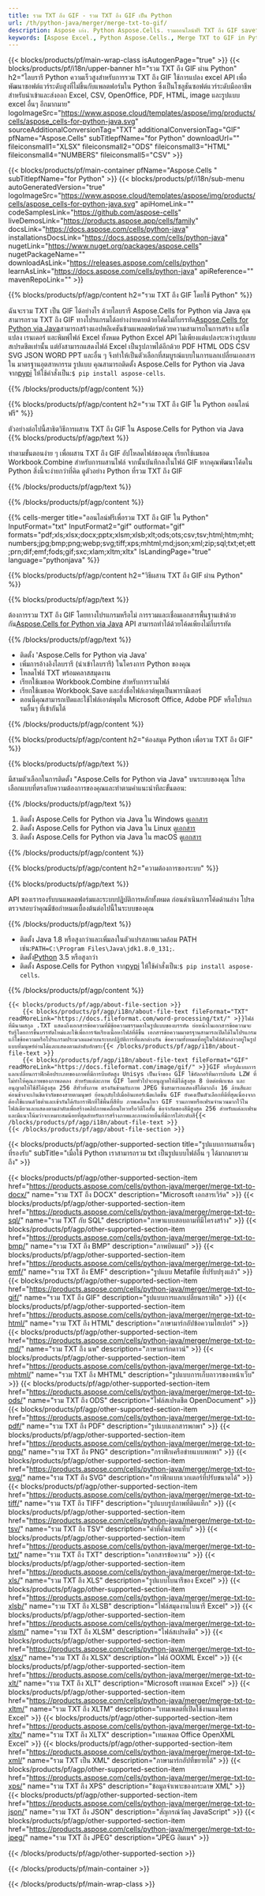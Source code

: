 ```yaml
---
title: รวม TXT ถึง GIF - รวม TXT ถึง GIF เป็น Python
url: /th/python-java/merger/merge-txt-to-gif/ 
description: Aspose เก่ง. Python Aspose.Cells. รวมออนไลน์ฟรี TXT ถึง GIF saveformat. Python รวมรูปแบบ TXT ถึง GIF รวม TXT ถึง GIF ใน Python TXT รวม
keywords: [Aspose Excel., Python Aspose.Cells., Merge TXT to GIF in Python., Free Online Python Merge TXT to gif., Python Combine TXT to GIF Online for Free., TXT Merge]
---
```

{{< blocks/products/pf/main-wrap-class isAutogenPage="true" >}}
{{< blocks/products/pf/i18n/upper-banner h1="รวม TXT ถึง GIF ผ่าน Python" h2="ไลบรารี Python ความเร็วสูงสำหรับการรวม TXT ถึง GIF ใช้การแปลง excel API เพื่อพัฒนาซอฟต์แวร์ระดับสูงที่ไม่ขึ้นกับแพลตฟอร์มใน Python ซึ่งเป็นโซลูชันซอฟต์แวร์ระดับมืออาชีพสำหรับนำเข้าและส่งออก Excel, CSV, OpenOffice, PDF, HTML, image และรูปแบบ excel อื่นๆ อีกมากมาย" logoImageSrc="https://www.aspose.cloud/templates/aspose/img/products/cells/aspose_cells-for-python-java.svg" sourceAdditionalConversionTag="TXT" additionalConversionTag="GIF" pfName="Aspose.Cells" subTitlepfName="for Python" downloadUrl="" fileiconsmall1="XLSX" fileiconsmall2="ODS" fileiconsmall3="HTML" fileiconsmall4="NUMBERS" fileiconsmall5="CSV" >}}

{{< blocks/products/pf/main-container pfName="Aspose.Cells " subTitlepfName="for Python" >}}
{{< blocks/products/pf/i18n/sub-menu autoGeneratedVersion="true" logoImageSrc="https://www.aspose.cloud/templates/aspose/img/products/cells/aspose_cells-for-python-java.svg" apiHomeLink="" codeSamplesLink="https://github.com/aspose-cells" liveDemosLink="https://products.aspose.app/cells/family" docsLink="https://docs.aspose.com/cells/python-java" installationsDocsLink="https://docs.aspose.com/cells/python-java" nugetLink="https://www.nuget.org/packages/aspose.cells" nugetPackageName="" downloadAsLink="https://releases.aspose.com/cells/python" learnAsLink="https://docs.aspose.com/cells/python-java" apiReference="" mavenRepoLink="" >}}

{{% blocks/products/pf/agp/content h2="รวม TXT ถึง GIF โดยใช้ Python" %}}

 ฉันจะรวม TXT เป็น GIF ได้อย่างไร ด้วยไลบรารี Aspose.Cells for Python via Java คุณสามารถรวม TXT ถึง GIF ทางโปรแกรมได้อย่างง่ายดายด้วยโค้ดไม่กี่บรรทัด[Aspose.Cells for Python via Java](https://pypi.org/project/aspose-cells)สามารถสร้างแอปพลิเคชันข้ามแพลตฟอร์มด้วยความสามารถในการสร้าง แก้ไข แปลง เรนเดอร์ และพิมพ์ไฟล์ Excel ทั้งหมด Python Excel API ไม่เพียงแต่แปลงระหว่างรูปแบบสเปรดชีตเท่านั้น แต่ยังสามารถแสดงไฟล์ Excel เป็นรูปภาพได้อีกด้วย PDF HTML ODS CSV SVG JSON WORD PPT และอื่น ๆ จึงทำให้เป็นตัวเลือกที่สมบูรณ์แบบในการแลกเปลี่ยนเอกสารใน มาตรฐานอุตสาหกรรม รูปแบบ คุณสามารถติดตั้ง Aspose.Cells for Python via Java จาก<a href="https://pypi.org/project/aspose-cells/">pypi</a> ให้ใช้คำสั่งเป็น:<code>$ pip install aspose-cells</code>.


{{% /blocks/products/pf/agp/content %}}

{{% blocks/products/pf/agp/content h2="รวม TXT ถึง GIF ใน Python ออนไลน์ฟรี" %}}

ตัวอย่างต่อไปนี้สาธิตวิธีการผสาน TXT ถึง GIF ใน Aspose.Cells for Python via Java
{{% blocks/products/pf/agp/text %}}

ทำตามขั้นตอนง่าย ๆ เพื่อผสาน TXT ถึง GIF อัปโหลดไฟล์ของคุณ เรียกใช้เมธอด Workbook.Combine สำหรับการผสานไฟล์ จากนั้นบันทึกลงในไฟล์ GIF หากคุณพัฒนาโค้ดใน Python สิ่งนี้จะง่ายกว่าที่คิด ดูตัวอย่าง Python ที่รวม TXT ถึง GIF

{{% /blocks/products/pf/agp/text %}}

{{% /blocks/products/pf/agp/content %}}

{{% cells-merger title="ออนไลน์ฟรีเพื่อรวม TXT ถึง GIF ใน Python" InputFormat="txt" InputFormat2="gif" outformat="gif" formats="pdf;xls;xlsx;docx;pptx;xlsm;xlsb;xlt;ods;ots;csv;tsv;html;htm;mht;numbers;jpg;bmp;png;webp;svg;tiff;xps;mhtml;md;json;xml;zip;sql;txt;et;ett;prn;dif;emf;fods;gif;sxc;xlam;xltm;xltx" IsLandingPage="true" language="pythonjava" %}}

{{% blocks/products/pf/agp/content h2="วิธีผสาน TXT ถึง GIF ผ่าน Python" %}}

{{% blocks/products/pf/agp/text %}}

 ต้องการรวม TXT ถึง GIF โดยทางโปรแกรมหรือไม่ การรวมและเชื่อมเอกสารพื้นฐานเข้าด้วยกัน[Aspose.Cells for Python via Java](https://products.aspose.com/cells/python-java) API สามารถทำได้ด้วยโค้ดเพียงไม่กี่บรรทัด

{{% /blocks/products/pf/agp/text %}}

+ ติดตั้ง 'Aspose.Cells for Python via Java'
+ เพิ่มการอ้างอิงไลบรารี (นำเข้าไลบรารี) ในโครงการ Python ของคุณ
+ โหลดไฟล์ TXT พร้อมคลาสสมุดงาน
+ เรียกใช้เมธอด Workbook.Combine สำหรับการรวมไฟล์
+ เรียกใช้เมธอด Workbook.Save และส่งชื่อไฟล์เอาต์พุตเป็นพารามิเตอร์
+ ตอนนี้คุณสามารถเปิดและใช้ไฟล์เอาต์พุตใน Microsoft Office, Adobe PDF หรือโปรแกรมอื่นๆ ที่เข้ากันได้

{{% /blocks/products/pf/agp/content %}}

{{% blocks/products/pf/agp/content h2="ห้องสมุด Python เพื่อรวม TXT ถึง GIF" %}}

{{% blocks/products/pf/agp/text %}}

มีสามตัวเลือกในการติดตั้ง "Aspose.Cells for Python via Java" บนระบบของคุณ โปรดเลือกแบบที่ตรงกับความต้องการของคุณและทำตามคำแนะนำทีละขั้นตอน:

{{% /blocks/products/pf/agp/text %}}

1.  ติดตั้ง Aspose.Cells for Python via Java ใน Windows ดู[เอกสาร](https://docs.aspose.com/cells/python-java/getting-started/#windows)
1.  ติดตั้ง Aspose.Cells for Python via Java ใน Linux ดู[เอกสาร](https://docs.aspose.com/cells/python-java/getting-started/#linux)
1.  ติดตั้ง Aspose.Cells for Python via Java ใน macOS ดู[เอกสาร](https://docs.aspose.com/cells/python-java/getting-started/#macos)


{{% /blocks/products/pf/agp/content %}}

 
{{% blocks/products/pf/agp/content h2="ความต้องการของระบบ" %}}

{{% blocks/products/pf/agp/text %}}

API ของเรารองรับบนแพลตฟอร์มและระบบปฏิบัติการหลักทั้งหมด ก่อนดำเนินการโค้ดด้านล่าง โปรดตรวจสอบว่าคุณมีข้อกำหนดเบื้องต้นต่อไปนี้ในระบบของคุณ

{{% /blocks/products/pf/agp/text %}}

-  ติดตั้ง Java 1.8 หรือสูงกว่าและเพิ่มลงในตัวแปรสภาพแวดล้อม PATH เช่น:<code>PATH=C:\Program Files\Java\jdk1.8.0_131;</code>.
-  ติดตั้ง[Python](https://www.python.org/downloads/) 3.5 หรือสูงกว่า
- ติดตั้ง Aspose.Cells for Python จาก<a href="https://pypi.org/project/aspose-cells/">pypi</a> ให้ใช้คำสั่งเป็น:<code>$ pip install aspose-cells</code>.


{{% /blocks/products/pf/agp/content %}}

<!-- aboutfile Starts -->
    {{< blocks/products/pf/agp/about-file-section >}}
        {{< blocks/products/pf/agp/i18n/about-file-text fileFormat="TXT" readMoreLink="https://docs.fileformat.com/word-processing/txt/" >}}ไฟล์ที่มีนามสกุล .TXT แสดงถึงเอกสารข้อความที่มีข้อความธรรมดาในรูปแบบของบรรทัด ย่อหน้าในเอกสารข้อความจะรับรู้โดยการขึ้นบรรทัดใหม่และใช้เพื่อการจัดเรียงเนื้อหาไฟล์ที่ดีขึ้น เอกสารข้อความมาตรฐานสามารถเปิดได้ในโปรแกรมแก้ไขข้อความหรือโปรแกรมประมวลผลคำบนระบบปฏิบัติการที่แตกต่างกัน ข้อความทั้งหมดที่อยู่ในไฟล์ดังกล่าวอยู่ในรูปแบบที่มนุษย์อ่านได้และแสดงตามลำดับอักขระ{{< /blocks/products/pf/agp/i18n/about-file-text >}}
        {{< blocks/products/pf/agp/i18n/about-file-text fileFormat="GIF" readMoreLink="https://docs.fileformat.com/image/gif/" >}}GIF หรือรูปแบบการแลกเปลี่ยนกราฟิกคือประเภทของภาพที่มีการบีบอัดสูง Unisys เป็นเจ้าของ GIF ใช้อัลกอริทึมการบีบอัด LZW ที่ไม่ทำให้คุณภาพของภาพลดลง สำหรับแต่ละภาพ GIF โดยทั่วไปจะอนุญาตให้มีได้สูงสุด 8 บิตต่อพิกเซล และอนุญาตให้ใช้สีได้สูงสุด 256 สีทั่วทั้งภาพ ตรงกันข้ามกับภาพ JPEG ซึ่งสามารถแสดงสีได้มากถึง 16 ล้านสีและค่อนข้างจะเกินขีดจำกัดของสายตามนุษย์ ย้อนกลับไปเมื่ออินเทอร์เน็ตเกิดขึ้น GIF ยังคงเป็นตัวเลือกที่ดีที่สุดเนื่องจากต้องใช้แบนด์วิธต่ำและเข้ากันได้กับกราฟิกที่ใช้พื้นที่สีทึบ ภาพเคลื่อนไหว GIF รวมภาพหรือเฟรมจำนวนมากไว้ในไฟล์เดียวและแสดงตามลำดับเพื่อสร้างคลิปภาพเคลื่อนไหวหรือวิดีโอสั้น ข้อจำกัดของสีมีสูงสุด 256 สำหรับแต่ละเฟรม และมีแนวโน้มว่าจะเหมาะสมน้อยที่สุดสำหรับการสร้างภาพและภาพถ่ายอื่นที่มีการไล่ระดับสี{{< /blocks/products/pf/agp/i18n/about-file-text >}}
    {{< /blocks/products/pf/agp/about-file-section >}}
<!-- aboutfile Ends -->

{{< blocks/products/pf/agp/other-supported-section title="รูปแบบการผสานอื่นๆ ที่รองรับ" subTitle="เมื่อใช้ Python เราสามารถรวม txt เป็นรูปแบบไฟล์อื่น ๆ ได้มากมายรวมถึง" >}}

{{< blocks/products/pf/agp/other-supported-section-item href="https://products.aspose.com/cells/python-java/merger/merge-txt-to-docx/" name="รวม TXT ถึง DOCX" description="Microsoft เอกสารเวิร์ด" >}}
{{< blocks/products/pf/agp/other-supported-section-item href="https://products.aspose.com/cells/python-java/merger/merge-txt-to-sql/" name="รวม TXT กับ SQL" description="ภาษาแบบสอบถามที่มีโครงสร้าง" >}}
{{< blocks/products/pf/agp/other-supported-section-item href="https://products.aspose.com/cells/python-java/merger/merge-txt-to-bmp/" name="รวม TXT ถึง BMP" description="ภาพบิตแมป" >}}
{{< blocks/products/pf/agp/other-supported-section-item href="https://products.aspose.com/cells/python-java/merger/merge-txt-to-emf/" name="รวม TXT ถึง EMF" description="รูปแบบ Metafile ที่ปรับปรุงแล้ว" >}}
{{< blocks/products/pf/agp/other-supported-section-item href="https://products.aspose.com/cells/python-java/merger/merge-txt-to-gif/" name="รวม TXT ถึง GIF" description="รูปแบบการแลกเปลี่ยนกราฟิก" >}}
{{< blocks/products/pf/agp/other-supported-section-item href="https://products.aspose.com/cells/python-java/merger/merge-txt-to-html/" name="รวม TXT ถึง HTML" description="ภาษามาร์กอัปข้อความไฮเปอร์" >}}
{{< blocks/products/pf/agp/other-supported-section-item href="https://products.aspose.com/cells/python-java/merger/merge-txt-to-md/" name="รวม TXT ถึง นพ" description="ภาษามาร์กดาวน์" >}}
{{< blocks/products/pf/agp/other-supported-section-item href="https://products.aspose.com/cells/python-java/merger/merge-txt-to-mhtml/" name="รวม TXT ถึง MHTML" description="รูปแบบการเก็บถาวรของหน้าเว็บ" >}}
{{< blocks/products/pf/agp/other-supported-section-item href="https://products.aspose.com/cells/python-java/merger/merge-txt-to-ods/" name="รวม TXT ถึง ODS" description="ไฟล์สเปรดชีต OpenDocument" >}}
{{< blocks/products/pf/agp/other-supported-section-item href="https://products.aspose.com/cells/python-java/merger/merge-txt-to-pdf/" name="รวม TXT ถึง PDF" description="รูปแบบเอกสารพกพา" >}}
{{< blocks/products/pf/agp/other-supported-section-item href="https://products.aspose.com/cells/python-java/merger/merge-txt-to-png/" name="รวม TXT ถึง PNG" description="กราฟิกเครือข่ายแบบพกพา" >}}
{{< blocks/products/pf/agp/other-supported-section-item href="https://products.aspose.com/cells/python-java/merger/merge-txt-to-svg/" name="รวม TXT ถึง SVG" description="กราฟิกแบบเวกเตอร์ที่ปรับขนาดได้" >}}
{{< blocks/products/pf/agp/other-supported-section-item href="https://products.aspose.com/cells/python-java/merger/merge-txt-to-tiff/" name="รวม TXT ถึง TIFF" description="รูปแบบรูปภาพที่ติดแท็ก" >}}
{{< blocks/products/pf/agp/other-supported-section-item href="https://products.aspose.com/cells/python-java/merger/merge-txt-to-tsv/" name="รวม TXT ถึง TSV" description="ค่าที่คั่นด้วยแท็บ" >}}
{{< blocks/products/pf/agp/other-supported-section-item href="https://products.aspose.com/cells/python-java/merger/merge-txt-to-txt/" name="รวม TXT ถึง TXT" description="เอกสารข้อความ" >}}
{{< blocks/products/pf/agp/other-supported-section-item href="https://products.aspose.com/cells/python-java/merger/merge-txt-to-xls/" name="รวม TXT ถึง XLS" description="รูปแบบไบนารีของ Excel" >}}
{{< blocks/products/pf/agp/other-supported-section-item href="https://products.aspose.com/cells/python-java/merger/merge-txt-to-xlsb/" name="รวม TXT ถึง XLSB" description="ไฟล์สมุดงานไบนารี Excel" >}}
{{< blocks/products/pf/agp/other-supported-section-item href="https://products.aspose.com/cells/python-java/merger/merge-txt-to-xlsm/" name="รวม TXT ถึง XLSM" description="ไฟล์สเปรดชีต" >}}
{{< blocks/products/pf/agp/other-supported-section-item href="https://products.aspose.com/cells/python-java/merger/merge-txt-to-xlsx/" name="รวม TXT ถึง XLSX" description="ไฟล์ OOXML Excel" >}}
{{< blocks/products/pf/agp/other-supported-section-item href="https://products.aspose.com/cells/python-java/merger/merge-txt-to-xlt/" name="รวม TXT ถึง XLT" description="Microsoft เทมเพลต Excel" >}}
{{< blocks/products/pf/agp/other-supported-section-item href="https://products.aspose.com/cells/python-java/merger/merge-txt-to-xltm/" name="รวม TXT ถึง XLTM" description="เทมเพลตที่เปิดใช้งานแมโครของ Excel" >}}
{{< blocks/products/pf/agp/other-supported-section-item href="https://products.aspose.com/cells/python-java/merger/merge-txt-to-xltx/" name="รวม TXT ถึง XLTX" description="เทมเพลต Office OpenXML Excel" >}}
{{< blocks/products/pf/agp/other-supported-section-item href="https://products.aspose.com/cells/python-java/merger/merge-txt-to-xml/" name="รวม TXT เป็น XML" description="ภาษามาร์กอัปที่ขยายได้" >}}
{{< blocks/products/pf/agp/other-supported-section-item href="https://products.aspose.com/cells/python-java/merger/merge-txt-to-xps/" name="รวม TXT ถึง XPS" description="ข้อมูลจำเพาะของกระดาษ XML" >}}
{{< blocks/products/pf/agp/other-supported-section-item href="https://products.aspose.com/cells/python-java/merger/merge-txt-to-json/" name="รวม TXT ถึง JSON" description="สัญกรณ์วัตถุ JavaScript" >}}
{{< blocks/products/pf/agp/other-supported-section-item href="https://products.aspose.com/cells/python-java/merger/merge-txt-to-jpeg/" name="รวม TXT ถึง JPEG" description="JPEG อิมเมจ" >}}

{{< /blocks/products/pf/agp/other-supported-section >}}

{{< /blocks/products/pf/main-container >}}
    
{{< /blocks/products/pf/main-wrap-class >}}
